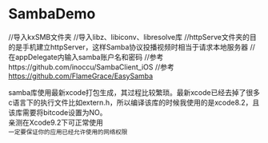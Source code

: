 # SambaDemo

//导入kxSMB文件夹
//导入libz、libiconv、libresolve库
//httpServe文件夹的目的是手机建立httpServer，这样Samba协议投播视频时相当于请求本地服务器
//在appDelegate内输入samba账户名和密码
//参考https://github.com/inoccu/SambaClient_iOS
//参考 https://github.com/FlameGrace/EasySamba

samba库使用最新xcode打包生成，其过程比较繁琐。最新xcode已经去掉了很多c语言下的执行文件比如extern.h，所以编译该库的时候我使用的是xcode8.2，且该库需要将bitcode设置为NO。<br>
亲测在Xcode9.2下可正常使用<br>
`一定要保证你的应用已经允许使用的网络权限`
